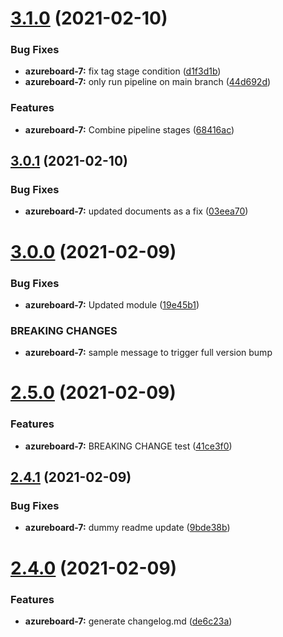 # [3.1.0](https://github.com/picardsrcd/tagging_test/compare/3.0.1...3.1.0) (2021-02-10)


### Bug Fixes

* **azureboard-7:** fix tag stage condition ([d1f3d1b](https://github.com/picardsrcd/tagging_test/commit/d1f3d1b8ab1fcf1efaa859ff38375fee47ba520e))
* **azureboard-7:** only run pipeline on main branch ([44d692d](https://github.com/picardsrcd/tagging_test/commit/44d692dae174c39c84d5ee1274e2061cd66d43d0))


### Features

* **azureboard-7:** Combine pipeline stages ([68416ac](https://github.com/picardsrcd/tagging_test/commit/68416aceadc5ef77b94e829bd422c254d652dcd2))

## [3.0.1](https://github.com/picardsrcd/tagging_test/compare/3.0.0...3.0.1) (2021-02-10)


### Bug Fixes

* **azureboard-7:** updated documents as a fix ([03eea70](https://github.com/picardsrcd/tagging_test/commit/03eea70eb051d963cfa0071f8899e189364a6e7c))

# [3.0.0](https://github.com/picardsrcd/tagging_test/compare/2.5.0...3.0.0) (2021-02-09)


### Bug Fixes

* **azureboard-7:** Updated module ([19e45b1](https://github.com/picardsrcd/tagging_test/commit/19e45b1cf09d47d05325af2bdba6a7ffe219a009))


### BREAKING CHANGES

* **azureboard-7:** sample message to trigger full version bump

# [2.5.0](https://github.com/picardsrcd/tagging_test/compare/2.4.1...2.5.0) (2021-02-09)


### Features

* **azureboard-7:** BREAKING CHANGE test ([41ce3f0](https://github.com/picardsrcd/tagging_test/commit/41ce3f0e6032ecaf2e8d0628cfa2e5716552adaf))

## [2.4.1](https://github.com/picardsrcd/tagging_test/compare/2.4.0...2.4.1) (2021-02-09)


### Bug Fixes

* **azureboard-7:** dummy readme update ([9bde38b](https://github.com/picardsrcd/tagging_test/commit/9bde38bb87500d8e0646d790e2d30a0dcb2a22b9))

# [2.4.0](https://github.com/picardsrcd/tagging_test/compare/2.3.0...2.4.0) (2021-02-09)


### Features

* **azureboard-7:** generate changelog.md ([de6c23a](https://github.com/picardsrcd/tagging_test/commit/de6c23adb1ea740b0f848cdab66016b928b82258))
